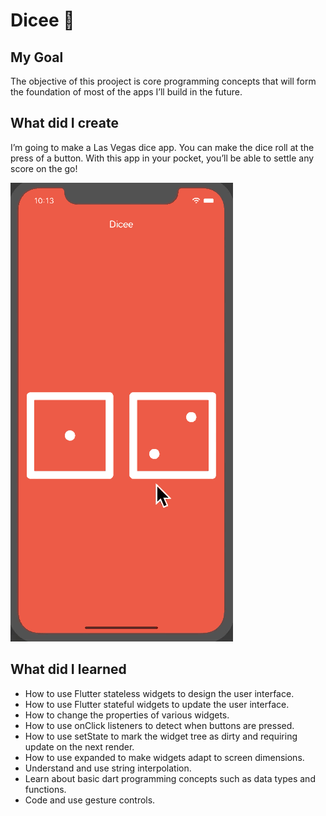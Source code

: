 # Dicee 🎲

## My Goal

The objective of this prooject is core programming concepts that will form the foundation of most of the apps I’ll build in the future.


## What did I create

I’m going to make a Las Vegas dice app. You can make the dice roll at the press of a button. With this app in your pocket, you’ll be able to settle any score on the go!

![Finished App with changes](https://github.com/SadraAG84/Flutter_Course/blob/main/Dicee/_A%20Final%20View_/dicee-demo.gif)

## What did I learned

- How to use Flutter stateless widgets to design the user interface.
- How to use Flutter stateful widgets to update the user interface.
- How to change the properties of various widgets.
- How to use onClick listeners to detect when buttons are pressed.
- How to use setState to mark the widget tree as dirty and requiring update on the next render.
- How to use expanded to make widgets adapt to screen dimensions.
- Understand and use string interpolation.
- Learn about basic dart programming concepts such as data types and functions.
- Code and use gesture controls.